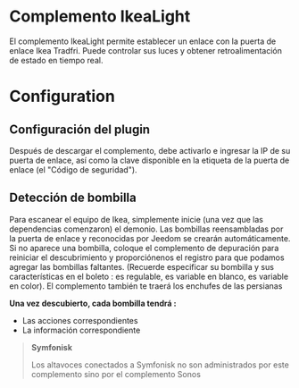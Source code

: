 # Complemento IkeaLight

El complemento IkeaLight permite establecer un enlace con la puerta de enlace Ikea Tradfri. Puede controlar sus luces y obtener retroalimentación de estado en tiempo real.

# Configuration

## Configuración del plugin

Después de descargar el complemento, debe activarlo e ingresar la IP de su puerta de enlace, así como la clave disponible en la etiqueta de la puerta de enlace (el "Código de seguridad").

## Detección de bombilla

Para escanear el equipo de Ikea, simplemente inicie (una vez que las dependencias comenzaron) el demonio. Las bombillas reensambladas por la puerta de enlace y reconocidas por Jeedom se crearán automáticamente. Si no aparece una bombilla, coloque el complemento de depuración para reiniciar el descubrimiento y proporciónenos el registro para que podamos agregar las bombillas faltantes. (Recuerde especificar su bombilla y sus características en el boleto : es regulable, es variable en blanco, es variable en color). El complemento también te traerá los enchufes de las persianas

**Una vez descubierto, cada bombilla tendrá :**

-   Las acciones correspondientes
-   La información correspondiente

>**Symfonisk**
>
>Los altavoces conectados a Symfonisk no son administrados por este complemento sino por el complemento Sonos
